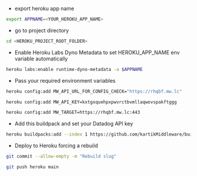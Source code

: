 - export heroku app name
```bash
export APPNAME=<YOUR_HEROKU_APP_NAME>
```

- go to project directory
```bash
cd <HEROKU_PROJECT_ROOT_FOLDER>
```

- Enable Heroku Labs Dyno Metadata to set HEROKU_APP_NAME env variable automatically
```bash
heroku labs:enable runtime-dyno-metadata -a $APPNAME
```

- Pass your required environment variables
```bash
heroku config:add MW_API_URL_FOR_CONFIG_CHECK="https://rhqbf.mw.lc"
```
```bash
heroku config:add MW_API_KEY=kxtgxquehpxpwvrctbvmllaqwovspakftggg
```
```bash
heroku config:add MW_TARGET=https://rhqbf.mw.lc:443
```

- Add this buildpack and set your Datadog API key
```bash
heroku buildpacks:add --index 1 https://github.com/kartikMiddleware/buildpack
```

- Deploy to Heroku forcing a rebuild
```bash
git commit --allow-empty -m "Rebuild slug"
```
```bash
git push heroku main
```
